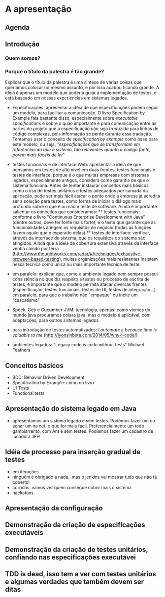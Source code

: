 # A apresentação

## Agenda
## Introdução
### Quem somos?
### Porque o título da palestra é tão grande? 

Explicar que o título da palestra é uma síntese de várias coisas que queríamos colocar
no mesmo assunto, e por isso acabou ficando grande. A ideia é apenas um modelo que poderia guiar a implementação de testes, e está baseado em nossas experiencias em sistemas legados.
* Especificações: apresentar a idéia de que especificações podem seguir um modelo, para facilitar a comunicação. O livro Specification by Example fala bastante disso, especialmente sobre *executable specifications* e sobre o quão importante é para comunicação entre as partes do projeto que a especificação não seja *traduzida* para linhas de código complexas, pois informação se perde durante essa tradução. Tentamos usar o conceito de *specification by example* como base para este modelo, ou seja, "*especificações que se transformam em referências do que o sistema, tão relevantes quanto o código fonte, porém mais fáceis de ler*"
* testes funcionais e de interface Web: apresentar a idéia de que pensamos em testes de alto nível em duas frentes: testes funcionais e testes de interface, porque é o que muitas empresas com sistemas legados, especialmente antigos, considera como garantia de que o sistema funciona. Antes de tentar instaurar conceitos mais básicos como o uso de testes unitários e testes adequados por camada da aplicação, pode ser mais fácil atacar o ponto onde a empresa já acredita ser a solução para testes, como forma de iniciar o diálogo mais profundo sobre o que é ou não é teste de software.
Ainda é importante salientar os conceitos que consideramos:
** testes funcionais: conforme o livro "Continuous Enterprise Development with Java" (dentre outros, deve ter fonte mais forte), é o teste que garante que as funcionalidades atingem os requisitos de negócio (todas as funções fazem aquilo que é esperado delas)
** testes de interface: verificar, através da interface do sistema, que os requisitos do sistema são atingidos. Ainda que a ideia de cobertura extensiva através da interface venha caindo por terra (http://www.thoughtworks.com/radar/#/techniques/exhaustive-browser-based-testing), muitas organizações mais resistentes insistem nessa técnica como única ou mais importante técnica de teste.

* em paralelo: explicar que, como o ambiente legado nem sempre possui consistência no que diz respeito a testes ou processo de escrita de testes, é importante que o modelo permita atacar diversas frentes (especificação, testes funcionais, testes de UI, testes de integração...) em paralelo, para que o trabalho não "empaque" ou incite um "cascatismo"
* Spock, Geb e Cucumber-JVM: tecnologia, apenas: como viemos do mundo java procuramos coisas java, mas o modelo é aplicável, com adaptações, para outros sistemas legados.
* para introdução de testes automatizados: *I automate it because time is valuable to me* (http://lyonsinbeta.com/2014/05/why-i-code/)
* ambientes legados: "Legacy code is code without tests" Michael Feathers

## Conceitos básicos
* BDD: Behavior Driven Development
* Specification by Example: como no livro
* UI Tests
* Functional tests

## Apresentação do sistema legado em Java
* apresentamos um sistema legado e sem testes. Podemos fazer um ou achar um na net, o que for mais fácil. Preferencialmente um todo gambiarrento, com Ant e sem testes. Podíamos fazer um cadastro de locadora JEE!
## Idéia de processo para inserção gradual de testes
* em iterações
* ninguém é obrigado a nada...mas o jenkins vai mostrar tudo que não tá coberto!
* corridas: vamos ver quem consegue cobrir mais o sistema
* hackatons
## Apresentação da configuração
## Demonstração da criação de especificações executáveis
## Demonstração da criação de testes unitários, confiando nas especificações executávei
## TDD is dead, isso tem a ver com testes unitários e algumas verdades que também devem ser ditas


